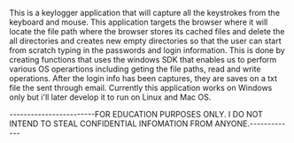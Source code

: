This is a keylogger application that will capture all the keystrokes from the keyboard and mouse.
This application targets the browser where it will locate the file path where the browser stores its cached files and delete the all directories and creates new empty directories so that the user can start from scratch typing in the passwords and login information.
This is done by creating functions that uses the windows SDK that enables us to perform various OS operartions including geting the file paths, read and write operations.
After the login info has been captures, they are saves on a txt file the sent through email.
Currently this application works on Windows only but i'll later develop it to run on Linux and Mac OS.


------------------------FOR EDUCATION PURPOSES ONLY. I DO NOT INTEND TO STEAL CONFIDENTIAL INFOMATION FROM ANYONE.-------------